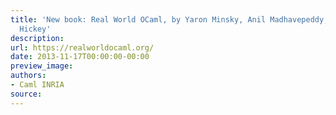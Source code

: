 ```yaml
---
title: 'New book: Real World OCaml, by Yaron Minsky, Anil Madhavepeddy, and Jason
  Hickey'
description:
url: https://realworldocaml.org/
date: 2013-11-17T00:00:00-00:00
preview_image:
authors:
- Caml INRIA
source:
---
```



